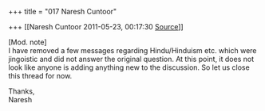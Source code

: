 +++
title = "017 Naresh Cuntoor"

+++
[[Naresh Cuntoor	2011-05-23, 00:17:30 [Source](https://groups.google.com/g/samskrita/c/RcK3Z3K5NVY)]]



\[Mod. note\]  
I have removed a few messages regarding Hindu/Hinduism etc. which were jingoistic and did not answer the original question. At this point, it does not look like anyone is adding anything new to the discussion. So let us close this thread for now.  
  
Thanks,  
Naresh  

